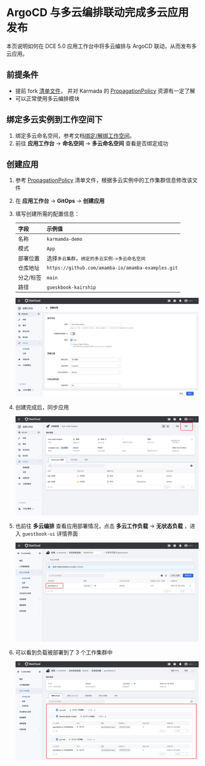 # ArgoCD 与多云编排联动完成多云应用发布

本页说明如何在 DCE 5.0 应用工作台中将多云编排与 ArgoCD 联动，从而发布多云应用。

## 前提条件

- 提前 fork [清单文件](https://github.com/amamba-io/amamba-examples/tree/main/gueskbook-kairship)，
  并对 Karmada 的 [PropagationPolicy](https://karmada.io/zh/docs/userguide/scheduling/resource-propagating)
  资源有一定了解
- 可以正常使用多云编排模块

## 绑定多云实例到工作空间下

1. 绑定多云命名空间，参考文档[绑定/解绑工作空间](../../../kairship/workspace.md/#绑定解绑工作空间)。
1. 前往 __应用工作台__ -> __命名空间__ -> __多云命名空间__ 查看是否绑定成功

## 创建应用

1. 参考 [PropagationPolicy](https://github.com/amamba-io/amamba-examples/blob/main/gueskbook-kairship/propagationpolicy.yaml)
   清单文件，根据多云实例中的工作集群信息修改该文件

1. 在 __应用工作台__ -> __GitOps__ -> __创建应用__

1. 填写创建所需的配置信息：

    | 字段 | 示例值 |
    | ------ | ----- |
    | 名称  | `karmamda-demo` |
    | 模式 | `App` |
    | 部署位置 | 选择`多云集群`，`绑定的多云实例->多云命名空间`|
    | 仓库地址 | `https://github.com/amamba-io/amamba-examples.git` |
    | 分之/标签 | `main` |
    | 路径  | `gueskbook-kairship` |

    ![kairship1](../images/karship1.jpg)

1. 创建完成后，同步应用

    ![kairship2](../images/karship2.jpg)

1. 也前往 __多云编排__ 查看应用部署情况，点击 __多云工作负载__ -> __无状态负载__ ，进入 `guestbook-ui` 详情界面

    ![k4](../images/k4.jpg)

1. 可以看到负载被部署到了 3 个工作集群中

    ![k5](../images/k5.jpg)
